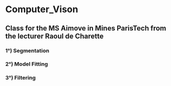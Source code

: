 # Computer_Vison
## Class for the MS Aimove in Mines ParisTech from the lecturer Raoul de Charette

### 1°) Segmentation
### 2°) Model Fitting
### 3°) Filtering
